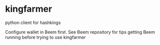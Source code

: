 # kingfarmer

python client for hashkings

Configure wallet in Beem first. See Beem repository for tips getting Beem running before trying to use kingfarmer
